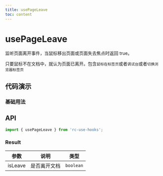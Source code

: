 ```yaml
---
title: usePageLeave
toc: content
---
```


# usePageLeave

监听页面离开事件，当鼠标移出页面或页面失去焦点时返回 true。

只要鼠标不在文档中，就认为页面已离开。包含`鼠标在标签页`或者`调试台`或者`切换浏览器标签页`

## 代码演示

### 基础用法

<code src="./Demo1.tsx" ></code>

## API

```ts
import { usePageLeave } from 'rc-use-hooks';
```

### Result

|  参数   |     说明     |   类型    |
| :-----: | :----------: | :-------: |
| isLeave | 是否离开文档 | `boolean` |
